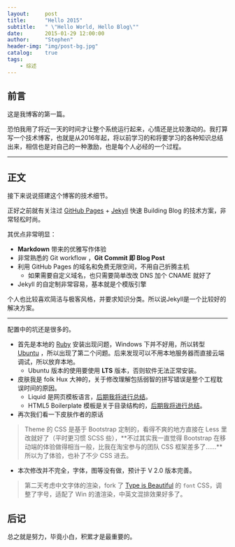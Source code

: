 ```yaml
---
layout:     post
title:      "Hello 2015"
subtitle:   " \"Hello World, Hello Blog\""
date:       2015-01-29 12:00:00
author:     "Stephen"
header-img: "img/post-bg.jpg"
catalog: 	true
tags:
    - 综述
---
```



## 前言

这是我博客的第一篇。

恐怕我用了将近一天的时间才让整个系统运行起来，心情还是比较激动的。我打算写一个技术博客，也就是从2016年起，将以前学习的和将要学习的各种知识总结出来，相信也是对自己的一种激励，也是每个人必经的一个过程。

---

## 正文

接下来说说搭建这个博客的技术细节。  

正好之前就有关注过 [GitHub Pages](https://pages.github.com/) + [Jekyll](http://jekyllrb.com/) 快速 Building Blog 的技术方案，非常轻松时尚。

其优点非常明显：

* **Markdown** 带来的优雅写作体验
* 非常熟悉的 Git workflow ，**Git Commit 即 Blog Post**
* 利用 GitHub Pages 的域名和免费无限空间，不用自己折腾主机
	* 如果需要自定义域名，也只需要简单改改 DNS 加个 CNAME 就好了 
* Jekyll 的自定制非常容易，基本就是个模版引擎


个人也比较喜欢简洁与极客风格，并要求知识分类。所以说Jekyll是一个比较好的解决方案。

---

配置中的坑还是很多的。

* 首先是本地的 [Ruby](http://www.ruby-lang.org/en/) 安装出现问题，Windows 下并不好用，所以转型 [Ubuntu](http://www.ubuntu.com/) ，所以出现了第二个问题。后来发现可以不用本地服务器而直接云端调试，所以放弃本地。
	* Ubuntu 版本的使用要使用 **LTS** 版本，否则软件无法正常安装。
* 皮肤我是 folk Hux 大神的，关于修改理解包括弱智的拼写错误是整个工程耽误时间的原因。
	* Liquid 是网页模板语言，[后期我将进行总结]()。
	* HTML5 Boilerplate 模板是关于目录结构的，[后期我将进行总结]()。
* 再次我们看一下皮肤作者的原话
> Theme 的 CSS 是基于 Bootstrap 定制的，看得不爽的地方直接在 Less 里改就好了（平时更习惯 SCSS 些），**不过其实我一直觉得 Bootstrap 在移动端的体验做得相当一般，比我在淘宝参与的团队 CSS 框架差多了……**所以为了体验，也补了不少 CSS 进去。
* 本次修改并不完全，字体，图等没有做，预计于 V 2.0 版本完善。
> 第二天考虑中文字体的渲染，fork 了 [Type is Beautiful](http://www.typeisbeautiful.com/) 的 `font` CSS，调整了字号，适配了 Win 的渣渲染，中英文混排效果好多了。

## 后记

总之就是努力，毕竟小白，积累才是最重要的。


